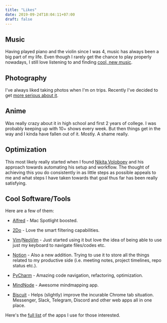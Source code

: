 ```yaml
---
title: "Likes"
date: 2019-09-24T18:04:11+07:00
draft: false
---
```


## Music

Having played piano and the violin since I was 4, music has always been a big part of my life. Even though I rarely get the chance to play properly nowadays, I still love listening to and finding [cool, new music](https://open.spotify.com/user/sawittan).

## Photography

I've always liked taking photos when I'm on trips. Recently I've decided to get [more serious about it](https://www.instagram.com/tansawit/).

## Anime

Was really crazy about it in high school and first 2 years of college. I was probably keeping up with 10+ shows every week. But then things get in the way and I kinda have fallen out of it. Mostly. A shame really.

## Optimization

This most likely really started when I found [Nikita Voloboev](https://nikitavoloboev.xyz/) and his approach towards automating his setup and workflow. The thought of achieving this you do consistently in as little steps as possible appeals to me and what steps I have taken towards that goal thus far has been really satisfying.

## Cool Software/Tools

Here are a few of them:

- [Alfred](https://www.alfredapp.com/) - Mac Spotlight boosted.

- [2Do](https://www.2doapp.com/) - Love the smart filtering capabilities.

- [Vim](https://www.vim.org/)/[NeoVim](https://neovim.io/) - Just started using it but love the idea of being able to use just my keyboard to navigate files/codes etc.

- [Notion](https://notion.so/) - Also a new addition. Trying to use it to store all the things related to my productive side (i.e. meeting notes, project timelines, repo status etc.).

- [PyCharm](https://www.jetbrains.com/pycharm/) - Amazing code navigation, refactoring, optimization.

- [MindNode](https://mindnode.com/) - Awesome mindmapping app.
  
- [Biscuit](https://eatbiscuit.com/) - Helps (slightly) improve the incurable Chrome tab situation. Messenger, Slack, Telegram, Discord and other web apps all in one place.

Here's the [full list](https://github.com/tansawit/my-mac-setup) of the apps I use for those interested.
